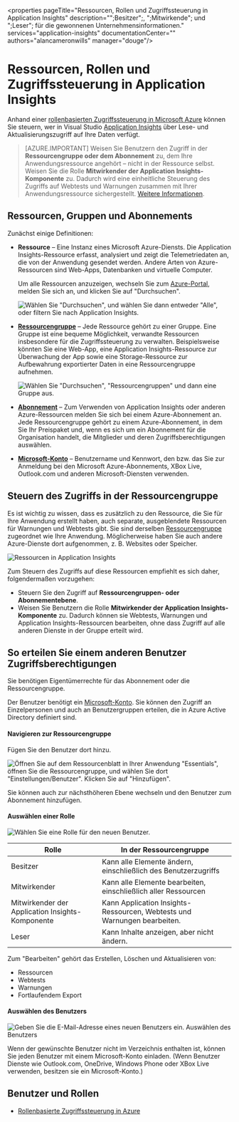 <properties
	pageTitle="Ressourcen, Rollen und Zugriffssteuerung in Application Insights"
	description="";Besitzer";, ";Mitwirkende"; und ";Leser"; für die gewonnenen Unternehmensinformationen."
	services="application-insights"
    documentationCenter=""
	authors="alancameronwills"
	manager="douge"/>

<tags
	ms.service="application-insights"
	ms.workload="tbd"
	ms.tgt_pltfrm="ibiza"
	ms.devlang="na"
	ms.topic="article"
	ms.date="01/05/2016"
	ms.author="awills"/>

# Ressourcen, Rollen und Zugriffssteuerung in Application Insights

Anhand einer [rollenbasierten Zugriffssteuerung in Microsoft Azure](../active-directory/role-based-access-control-configure.md) können Sie steuern, wer in Visual Studio [Application Insights][start] über Lese- und Aktualisierungszugriff auf Ihre Daten verfügt.

> [AZURE.IMPORTANT] Weisen Sie Benutzern den Zugriff in der **Ressourcengruppe oder dem Abonnement** zu, dem Ihre Anwendungsressource angehört – nicht in der Ressource selbst. Weisen Sie die Rolle **Mitwirkender der Application Insights-Komponente** zu. Dadurch wird eine einheitliche Steuerung des Zugriffs auf Webtests und Warnungen zusammen mit Ihrer Anwendungsressource sichergestellt. [Weitere Informationen](#access).


## Ressourcen, Gruppen und Abonnements

Zunächst einige Definitionen:

* **Ressource** – Eine Instanz eines Microsoft Azure-Diensts. Die Application Insights-Ressource erfasst, analysiert und zeigt die Telemetriedaten an, die von der Anwendung gesendet werden. Andere Arten von Azure-Ressourcen sind Web-Apps, Datenbanken und virtuelle Computer.

    Um alle Ressourcen anzuzeigen, wechseln Sie zum [Azure-Portal][portal], melden Sie sich an, und klicken Sie auf "Durchsuchen".

    ![Wählen Sie "Durchsuchen", und wählen Sie dann entweder "Alle", oder filtern Sie nach Application Insights.](./media/app-insights-resources-roles-access-control/10-browse.png)

<a name="resource-group"></a>

* [**Ressourcengruppe**][group] – Jede Ressource gehört zu einer Gruppe. Eine Gruppe ist eine bequeme Möglichkeit, verwandte Ressourcen insbesondere für die Zugriffssteuerung zu verwalten. Beispielsweise könnten Sie eine Web-App, eine Application Insights-Ressource zur Überwachung der App sowie eine Storage-Ressource zur Aufbewahrung exportierter Daten in eine Ressourcengruppe aufnehmen.


    ![Wählen Sie "Durchsuchen", "Ressourcengruppen" und dann eine Gruppe aus.](./media/app-insights-resources-roles-access-control/11-group.png)

* [**Abonnement**](https://manage.windowsazure.com) – Zum Verwenden von Application Insights oder anderen Azure-Ressourcen melden Sie sich bei einem Azure-Abonnement an. Jede Ressourcengruppe gehört zu einem Azure-Abonnement, in dem Sie Ihr Preispaket und, wenn es sich um ein Abonnement für die Organisation handelt, die Mitglieder und deren Zugriffsberechtigungen auswählen.
* [**Microsoft-Konto**][account] – Benutzername und Kennwort, den bzw. das Sie zur Anmeldung bei den Microsoft Azure-Abonnements, XBox Live, Outlook.com und anderen Microsoft-Diensten verwenden.


## <a name="access"></a> Steuern des Zugriffs in der Ressourcengruppe

Es ist wichtig zu wissen, dass es zusätzlich zu den Ressource, die Sie für Ihre Anwendung erstellt haben, auch separate, ausgeblendete Ressourcen für Warnungen und Webtests gibt. Sie sind derselben [Ressourcengruppe](#resource-group) zugeordnet wie Ihre Anwendung. Möglicherweise haben Sie auch andere Azure-Dienste dort aufgenommen, z. B. Websites oder Speicher.

![Ressourcen in Application Insights](./media/app-insights-resources-roles-access-control/00-resources.png)

Zum Steuern des Zugriffs auf diese Ressourcen empfiehlt es sich daher, folgendermaßen vorzugehen:

* Steuern Sie den Zugriff auf **Ressourcengruppen- oder Abonnementebene**.
* Weisen Sie Benutzern die Rolle **Mitwirkender der Application Insights-Komponente** zu. Dadurch können sie Webtests, Warnungen und Application Insights-Ressourcen bearbeiten, ohne dass Zugriff auf alle anderen Dienste in der Gruppe erteilt wird.

## So erteilen Sie einem anderen Benutzer Zugriffsberechtigungen

Sie benötigen Eigentümerrechte für das Abonnement oder die Ressourcengruppe.

Der Benutzer benötigt ein [Microsoft-Konto][account]. Sie können den Zugriff an Einzelpersonen und auch an Benutzergruppen erteilen, die in Azure Active Directory definiert sind.

#### Navigieren zur Ressourcengruppe

Fügen Sie den Benutzer dort hinzu.

![Öffnen Sie auf dem Ressourcenblatt in Ihrer Anwendung "Essentials", öffnen Sie die Ressourcengruppe, und wählen Sie dort "Einstellungen/Benutzer". Klicken Sie auf "Hinzufügen".](./media/app-insights-resources-roles-access-control/01-add-user.png)

Sie können auch zur nächsthöheren Ebene wechseln und den Benutzer zum Abonnement hinzufügen.

#### Auswählen einer Rolle

![Wählen Sie eine Rolle für den neuen Benutzer.](./media/app-insights-resources-roles-access-control/03-role.png)

Rolle | In der Ressourcengruppe
---|---
Besitzer | Kann alle Elemente ändern, einschließlich des Benutzerzugriffs
Mitwirkender | Kann alle Elemente bearbeiten, einschließlich aller Ressourcen
Mitwirkender der Application Insights-Komponente | Kann Application Insights-Ressourcen, Webtests und Warnungen bearbeiten.
Leser | Kann Inhalte anzeigen, aber nicht ändern.

Zum "Bearbeiten" gehört das Erstellen, Löschen und Aktualisieren von:

* Ressourcen
* Webtests
* Warnungen
* Fortlaufendem Export

#### Auswählen des Benutzers


![Geben Sie die E-Mail-Adresse eines neuen Benutzers ein. Auswählen des Benutzers](./media/app-insights-resources-roles-access-control/04-user.png)

Wenn der gewünschte Benutzer nicht im Verzeichnis enthalten ist, können Sie jeden Benutzer mit einem Microsoft-Konto einladen. (Wenn Benutzer Dienste wie Outlook.com, OneDrive, Windows Phone oder XBox Live verwenden, besitzen sie ein Microsoft-Konto.)



## Benutzer und Rollen

* [Rollenbasierte Zugriffssteuerung in Azure](../active-directory/role-based-access-control-configure.md)



<!--Link references-->

[account]: https://account.microsoft.com
[group]: ../azure-preview-portal-using-resource-groups.md
[portal]: http://portal.azure.com/
[start]: app-insights-overview.md

<!---HONumber=AcomDC_0413_2016-->